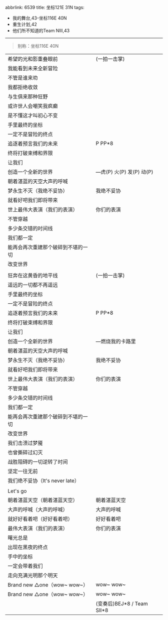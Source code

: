 abbrlink: 6539
title: 坐标121E 31N
tags:
  - 我的舞台,43-坐标116E 40N
  - 重生计划,42
  - 他们所不知道的Team NIII,43
---
> 别称：坐标116E 40N

|      |      |
|--|--|
|希望的光和影重叠眼前|(一拍一击掌)|
|我能看到未来全新冒险|      |
|不管是谁来劝|      |
|我都拒绝收敛|      |
|与生俱来那种狂野|      |
|或许世人会嘲笑我疯癫|      |
|是不懂这才叫初心不变|      |
|手里最终的坐标|      |
|一定不是冒险的终点|      |
|追逐着预言我们的未来|P PP*8|
|终将打破束缚和界限|      |
|让我们|      |
|创造一个全新的世界|—虎(P) 火(P) 发(P) 动(P)|
|朝着湛蓝的天空大声的呼喊|      |
|梦永生不灭（我绝不妥协）|我绝不妥协|
|就看好吧我们即将带来|      |
|世上最伟大表演（我们的表演）|你们的表演|
|不管穿越|      |
|多少条交错的时间线|      |
|我们都一定|      |
|能再会再次重建那个破碎到不堪的一切|      |
|改变世界|      |
|      |      |
|狂奔在这黄昏的地平线|(一拍一击掌)|
|遥远的一切都不再遥远|      |
|手里最终的坐标|      |
|一定不是冒险的终点|      |
|追逐着预言我们的未来|P PP*8|
|终将打破束缚和界限|      |
|让我们|      |
|创造一个全新的世界|—燃烧我的卡路里|
|朝着湛蓝的天空大声的呼喊|      |
|梦永生不灭（我绝不妥协）|我绝不妥协|
|就看好吧我们即将带来|      |
|世上最伟大表演（我们的表演）|你们的表演|
|不管穿越|      |
|多少条交错的时间线|      |
|我们都一定|      |
|能再会再次重建那个破碎到不堪的一切|      |
|改变世界|      |
|我们击溃过梦魇|      |
|也曾撕碎过幻灭|      |
|战胜阻碍的一切逆转了时间|      |
|坚定一往无前|      |
|我们绝不妥协（It's never late）|      |
|      |      |
|Let's go|      |
|朝着湛蓝天空（朝着湛蓝天空）|朝着湛蓝天空|
|大声的呼喊（大声的呼喊）|大声的呼喊|
|就好好看着吧（好好看着吧）|好好看着吧|
|最伟大表演（我们的表演）|你们的表演|
|曙光总是|      |
|出现在黑夜的终点|      |
|手中的坐标|      |
|一定会带着我们|      |
|走向充满光明那个明天|      |
|Brand new △one（wow~ wow~）|wow~ wow~|
|Brand new △one（wow~ wow~）|wow~ wow~|
|      |(变奏后)BEJ\*8 / Team SII\*8|
